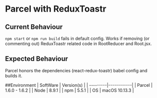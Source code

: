 # Parcel with ReduxToastr

## Current Behaviour
`npm start` or `npm run build` fails in default config. Works if removing (or commenting out) ReduxToastr related code in RootReducer and Root.jsx.

## Expected Behaviour
Parcel honors the dependencies (react-redux-toastr) babel config and builds it.

##Environment
| SoftWare | Version(s) |
| ---------|------------|
| Parcel   | 1.6.0 - 1.6.2 |
| Node     | 8.9.1 |
| npm      | 5.5.1 |
| OS       | macOS 10.13.3 |